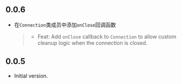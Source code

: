 ## 0.0.6

- 在`Connection`类成员中添加`onClose`回调函数
  > - Feat: Add `onClose` callback to `Connection` to allow custom cleanup logic when the connection is closed.

## 0.0.5

- Initial version.
